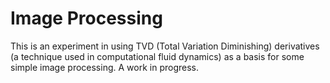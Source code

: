 # Image Processing

This is an experiment in using TVD (Total Variation Diminishing) derivatives (a technique used in computational fluid dynamics) as a basis for some simple image processing.  A work in progress.
